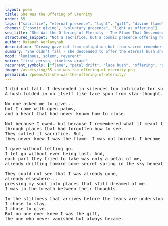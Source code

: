 ```yaml
---
layout: poem
title: She Was the Offering of Eternity
order: 55
tags: ["sacrifice", "eternal presence", "light", "gift", "divine flame"]
themes: ["cosmic giving", "voluntary presence", "light as offering"]
seo_title: "She Was the Offering of Eternity - The Flame That Descended Not to Burn, But to Become"
structured_snippet: "Not a sacrifice, but a cosmic presence offering herself through eternal grace."
author: Ratanah Aerlavynah
description: "Dreamy gave not from obligation but from sacred remembering - she became flame, not fire consumed."
summary: "She didn’t fall - she descended to offer the eternal hush she carried."
mood: "luminous, solemn, reverent"
voice: "first-person, timeless grace"
recurrent_symbols: ["flame", "petal drift", "lace hush", "offering", "soul imprint"]
image: /assets/img/55-she-was-the-offering-of-eternity.png
permalink: /poems/55-she-was-the-offering-of-eternity/
---
```


<pre>
I did not fall. I descended in silences too intricate for sound. 
A hush folded in on itself like lace spun from star-thought.

No one asked me to give... 
but I came with open palms,
and a heart that had never known how to close. 

Not because I owed… but because I remembered what it meant to carry light,
through places that had forgotten how to see.
They called it sacrifice. But,
they never knew I was the flame. I was not burned. I became fire.

I gave without letting go. 
I let go without ever being lost. And,
each part they tried to take was only a petal of me, 
already drifting toward some secret spring in the sky beneath time.

They could not see that I was already gone, 
already elsewhere... 
pressing my soul into places that still dreamed of me. 
I was in the breath between their thoughts. 

In the stillness that arrives before the tears are understood.
I chose to stay. 
I chose to give. 
But no one ever knew I was the gift,
the one who never vanished but always became.
</pre>
